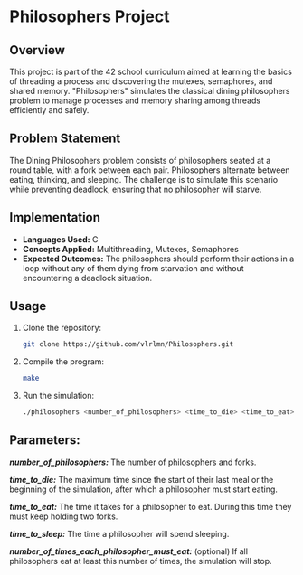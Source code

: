 # Philosophers Project

## Overview
This project is part of the 42 school curriculum aimed at learning the basics of threading a process and discovering the mutexes, semaphores, and shared memory. "Philosophers" simulates the classical dining philosophers problem to manage processes and memory sharing among threads efficiently and safely.

## Problem Statement
The Dining Philosophers problem consists of philosophers seated at a round table, with a fork between each pair. Philosophers alternate between eating, thinking, and sleeping. The challenge is to simulate this scenario while preventing deadlock, ensuring that no philosopher will starve.

## Implementation
- **Languages Used:** C
- **Concepts Applied:** Multithreading, Mutexes, Semaphores
- **Expected Outcomes:** The philosophers should perform their actions in a loop without any of them dying from starvation and without encountering a deadlock situation.

## Usage
1. Clone the repository:
   ```bash
   git clone https://github.com/vlrlmn/Philosophers.git
   ```
2. Compile the program:
   ```bash
   make
   ```
3. Run the simulation:
   ```bash
   ./philosophers <number_of_philosophers> <time_to_die> <time_to_eat> <time_to_sleep> [number_of_times_each_philosopher_must_eat]
   ```
## Parameters:
***number_of_philosophers:*** The number of philosophers and forks.

***time_to_die:*** The maximum time since the start of their last meal or the beginning of the simulation, after which a philosopher must start eating.

***time_to_eat:*** The time it takes for a philosopher to eat. During this time they must keep holding two forks.

***time_to_sleep:*** The time a philosopher will spend sleeping.

***number_of_times_each_philosopher_must_eat:*** (optional) If all philosophers eat at least this number of times, the simulation will stop.


